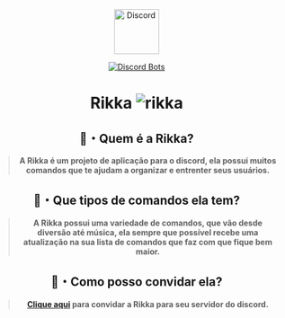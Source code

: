 <div align="center">
  <a href="https://discord.gg/FH3t4rvfDM">
    <img src="https://user-images.githubusercontent.com/59381835/92191514-d649ad80-ee18-11ea-9bc4-e95c7a122a99.png" alt="Discord" width="80"/>
  </a>

[![Discord Bots](https://top.gg/api/widget/770762400034848808.svg)](https://top.gg/bot/770762400034848808)

# Rikka ![rikka](https://media.discordapp.net/attachments/782666973984325632/910958266937389146/coberta.png)
## 🤔・Quem é a Rikka?
> **A Rikka é um projeto de aplicação para o discord, ela possui muitos comandos que te ajudam a organizar e entrenter seus usuários.**

## 🤔・Que tipos de comandos ela tem?
> **A Rikka possui uma variedade de comandos, que vão desde diversão até música, ela sempre que possível recebe uma atualização na sua lista de comandos que faz com que fique bem maior.**

## 🤔・Como posso convidar ela?
> **[Clique aqui](https://discord.com/oauth2/authorize?client_id=770762400034848808&scope=bot&permissions=8) para convidar a Rikka para seu servidor do discord.**

